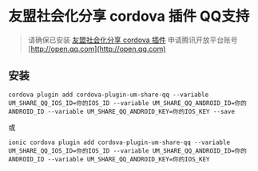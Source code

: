 # 友盟社会化分享 cordova 插件 QQ支持

> 请确保已安装 [友盟社会化分享 cordova 插件](https://github.com/yccp/cordova-plugin-um-share.git)
申请腾讯开放平台账号 [http://open.qq.com](http://open.qq.com)

## 安装

```
cordova plugin add cordova-plugin-um-share-qq --variable UM_SHARE_QQ_IOS_ID=你的IOS_ID --variable UM_SHARE_QQ_ANDROID_ID=你的ANDROID_ID --variable UM_SHARE_QQ_ANDROID_KEY=你的IOS_KEY --save
```
或
```
ionic cordova plugin add cordova-plugin-um-share-qq --variable UM_SHARE_QQ_IOS_ID=你的IOS_ID --variable UM_SHARE_QQ_ANDROID_ID=你的ANDROID_ID --variable UM_SHARE_QQ_ANDROID_KEY=你的IOS_KEY
```